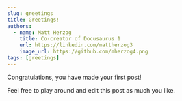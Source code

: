 ```yaml
---
slug: greetings
title: Greetings!
authors:
  - name: Matt Herzog
    title: Co-creator of Docusaurus 1
    url: https://linkedin.com/mattherzog3
    image_url: https://github.com/mherzog4.png
tags: [greetings]
---
```


Congratulations, you have made your first post!

Feel free to play around and edit this post as much you like.

